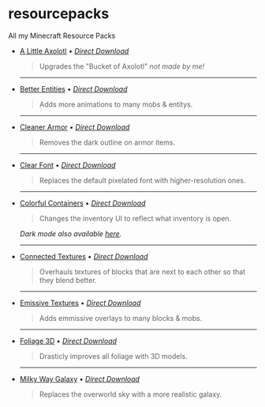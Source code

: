 # resourcepacks
All my Minecraft Resource Packs

* [A Little Axolotl](https://github.com/JoshMerlino/resourcepacks/tree/master/A%20Little%20Axolotl) • *[Direct Download](https://github.com/JoshMerlino/resourcepacks/blob/downloads/A%20Little%20Axolotl.zip?raw=true)*
 
  > Upgrades the "Bucket of Axolotl" *not made by me!*
  
  ---

* [Better Entities](https://github.com/JoshMerlino/resourcepacks/tree/master/Better%20Entities) • *[Direct Download](https://github.com/JoshMerlino/resourcepacks/blob/downloads/Better%20Entities.zip?raw=true)*
 
  > Adds more animations to many mobs & entitys.
  
  ---
  
* [Cleaner Armor](https://github.com/JoshMerlino/resourcepacks/tree/master/Cleaner%20Armor) • *[Direct Download](https://github.com/JoshMerlino/resourcepacks/blob/downloads/Cleaner%20Armor.zip?raw=true)*
  
  > Removes the dark outline on armor items.
  
  ---
  
* [Clear Font](https://github.com/JoshMerlino/resourcepacks/tree/master/Clear%20Font) • *[Direct Download](https://github.com/JoshMerlino/resourcepacks/blob/downloads/Clear%20Font.zip?raw=true)*
  
  > Replaces the default pixelated font with higher-resolution ones.

  ---

* [Colorful Containers](https://github.com/JoshMerlino/resourcepacks/tree/master/Colorful%20Containers%20(light)) • *[Direct Download](https://github.com/JoshMerlino/resourcepacks/blob/downloads/Colorful%20Containers%20(light).zip?raw=true)*
  
  > Changes the inventory UI to reflect what inventory is open.
  
  *Dark mode also available [here](https://github.com/JoshMerlino/resourcepacks/tree/master/Colorful%20Containers%20(dark)).*

  ---

* [Connected Textures](https://github.com/JoshMerlino/resourcepacks/tree/master/Connected%20Textures) • *[Direct Download](https://github.com/JoshMerlino/resourcepacks/blob/downloads/Connected%20Textures.zip?raw=true)*
  
  > Overhauls textures of blocks that are next to each other so that they blend better.

  ---

* [Emissive Textures](https://github.com/JoshMerlino/resourcepacks/tree/master/Emissive%20Textures) • *[Direct Download](https://github.com/JoshMerlino/resourcepacks/blob/downloads/Emissive%20Textures.zip?raw=true)*

  > Adds emmissive overlays to many blocks & mobs.
  
  ---
  
* [Foliage 3D](https://github.com/JoshMerlino/resourcepacks/tree/master/Foliage%203D) • *[Direct Download](https://github.com/JoshMerlino/resourcepacks/blob/downloads/Foliage%203D.zip?raw=true)*

  > Drasticly improves all foliage with 3D models.

  ---

* [Milky Way Galaxy](https://github.com/JoshMerlino/resourcepacks/tree/master/Milky%20Way%20Galaxy) • *[Direct Download](https://github.com/JoshMerlino/resourcepacks/blob/downloads/Milky%20Way%20Galaxy.zip?raw=true)*

  > Replaces the overworld sky with a more realistic galaxy.
